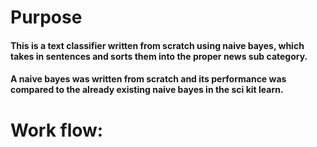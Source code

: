 # Purpose 

#### This is a text classifier written from scratch using naive bayes, which takes in sentences and sorts them into the proper news sub category.<br>
#### A naive bayes was written from scratch and its performance was compared to the already existing naive bayes in the sci kit learn.<br>


# Work flow:

